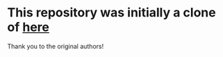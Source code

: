 # This repository was initially a clone of [here](https://github.com/screepers/screeps-arena-typescript-starter)
Thank you to the original authors!